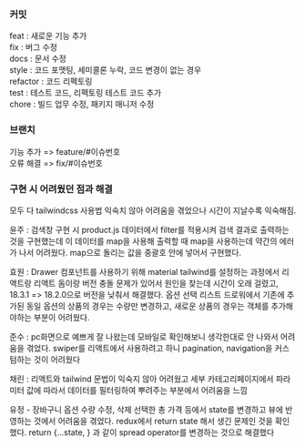 ### 커밋
feat : 새로운 기능 추가  
fix : 버그 수정  
docs : 문서 수정  
style : 코드 포맷팅, 세미콜론 누락, 코드 변경이 없는 경우  
refactor : 코드 리펙토링  
test : 테스트 코드, 리펙토링 테스트 코드 추가  
chore : 빌드 업무 수정, 패키지 매니저 수정  

### 브랜치
기능 추가 => feature/#이슈번호   
오류 해결 => fix/#이슈번호

### 구현 시 어려웠던 점과 해결
모두 다 tailwindcss 사용법 익숙치 않아 어려움을 겪었으나 시간이 지날수록 익숙해짐.

윤주 : 검색창 구현 시 product.js 데이터에서 filter를 적용시켜 검색 결과로 출력하는 것을 구현했는데 
이 데이터를 map을 사용해 출력할 때 map을 사용하는데 약간의 에러가 나서 어려웠다.
map으로 돌리는 값을 중괄호 안에 넣어서 구현했다. 


효원 :  Drawer 컴포넌트를 사용하기 위해 material tailwind를 설정하는 과정에서 리액트랑 리액트 돔이랑 버전 충돌 문제가 있어서 원인을 찾는데 시간이 오래 걸렸고, 18.3.1 => 18.2.0으로 버전을 낮춰서 해결했다. 옵션 선택 리스트 드로워에서 기존에 추가된 동일 옵션의 상품의 경우는 수량만 변경하고, 새로운 상품의 경우는 객체를 추가해야하는 부분이 어려웠다.

준수 : pc화면으로 예쁘게 잘 나왔는데 모바일로 확인해보니 생각한대로 안 나와서 어려움을 겪었다.
swiper를 리액트에서 사용하려고 하니 pagination, navigation을 커스텀하는 것이 어려웠다

채린 : 리액트와 tailwind 문법이 익숙지 않아 어려웠고
세부 카테고리페이지에서 파라미터 값에 따라서 데이터를 필터링하여 뿌려주는 부분에서 어려움을 느낌

유정 - 장바구니 옵션 수량 수정, 삭제 선택한 총 가격 등에서 state를 변경하고
뷰에 반영하는 것에서 어려움을 겪었다. redux에서 return state 해서 생긴 문제인 것을 확인했다.
return {...state, } 과 같이 spread operator를 변경하는 것으로 해결했다
